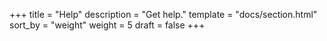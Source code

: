 +++
title = "Help"
description = "Get help."
template = "docs/section.html"
sort_by = "weight"
weight = 5
draft = false
+++
